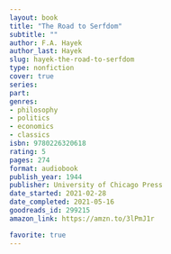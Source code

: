 ```yaml
---
layout: book
title: "The Road to Serfdom"
subtitle: ""
author: F.A. Hayek
author_last: Hayek
slug: hayek-the-road-to-serfdom
type: nonfiction
cover: true
series: 
part: 
genres:
- philosophy
- politics
- economics
- classics
isbn: 9780226320618
rating: 5
pages: 274
format: audiobook
publish_year: 1944
publisher: University of Chicago Press
date_started: 2021-02-28
date_completed: 2021-05-16
goodreads_id: 299215
amazon_link: https://amzn.to/3lPmJ1r

favorite: true
---
```

